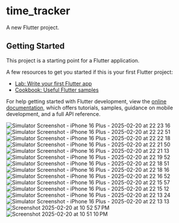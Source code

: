 # time_tracker

A new Flutter project.

## Getting Started

This project is a starting point for a Flutter application.

A few resources to get you started if this is your first Flutter project:

- [Lab: Write your first Flutter app](https://docs.flutter.dev/get-started/codelab)
- [Cookbook: Useful Flutter samples](https://docs.flutter.dev/cookbook)

For help getting started with Flutter development, view the
[online documentation](https://docs.flutter.dev/), which offers tutorials,
samples, guidance on mobile development, and a full API reference.

![Simulator Screenshot - iPhone 16 Plus - 2025-02-20 at 22 23 16](https://github.com/user-attachments/assets/84300692-efb2-44ea-8c11-464e41c06252)
![Simulator Screenshot - iPhone 16 Plus - 2025-02-20 at 22 22 51](https://github.com/user-attachments/assets/93626bec-dc37-4237-abaa-4656514dcadb)
![Simulator Screenshot - iPhone 16 Plus - 2025-02-20 at 22 22 18](https://github.com/user-attachments/assets/c5db49b3-576b-42af-81f4-86a5eea5ba07)
![Simulator Screenshot - iPhone 16 Plus - 2025-02-20 at 22 21 50](https://github.com/user-attachments/assets/dc469601-0210-4ee7-814d-064f00b716f5)
![Simulator Screenshot - iPhone 16 Plus - 2025-02-20 at 22 21 13](https://github.com/user-attachments/assets/06f82bee-e8de-4b12-b148-0e29b56db58b)
![Simulator Screenshot - iPhone 16 Plus - 2025-02-20 at 22 19 52](https://github.com/user-attachments/assets/d51d3201-56aa-4178-8303-3d6a76889468)
![Simulator Screenshot - iPhone 16 Plus - 2025-02-20 at 22 18 51](https://github.com/user-attachments/assets/ccde8161-67d5-4f04-bedc-108b81ad8bd8)
![Simulator Screenshot - iPhone 16 Plus - 2025-02-20 at 22 18 16](https://github.com/user-attachments/assets/81360fc3-9749-46d4-bdc1-9530296d08cd)
![Simulator Screenshot - iPhone 16 Plus - 2025-02-20 at 22 16 52](https://github.com/user-attachments/assets/59c64fd8-dae9-4508-9877-c372e481ec58)
![Simulator Screenshot - iPhone 16 Plus - 2025-02-20 at 22 15 57](https://github.com/user-attachments/assets/7de1b808-6f8c-47cd-9e15-95f4b3b25b04)
![Simulator Screenshot - iPhone 16 Plus - 2025-02-20 at 22 15 12](https://github.com/user-attachments/assets/8c797cfb-a42f-4a06-878c-012b236c5005)
![Simulator Screenshot - iPhone 16 Plus - 2025-02-20 at 22 13 24](https://github.com/user-attachments/assets/b1b5ed17-872a-416d-9175-b0d964338289)
![Simulator Screenshot - iPhone 16 Plus - 2025-02-20 at 22 13 13](https://github.com/user-attachments/assets/58f99ed9-8525-49e1-937d-a93ae8abef9f)
![Screenshot 2025-02-20 at 10 52 57 PM](https://github.com/user-attachments/assets/89661bc1-a0ce-4636-bb0f-0d73d5b50d06)
![Screenshot 2025-02-20 at 10 51 10 PM](https://github.com/user-attachments/assets/94f24173-a8f5-45f0-ade2-40c614949a48)

